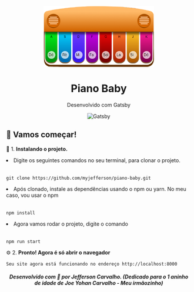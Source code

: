 <p align="center"><img alt="Gatsby" src="https://github.com/myjefferson/piano-baby/blob/master/src/images/piano-complete.png" width="300" /></p>
<h1 align="center">
  Piano Baby
</h1>
<p align="center">Desenvolvido com Gatsby</p>
<p align="center"><img alt="Gatsby" src="https://www.gatsbyjs.com/Gatsby-Monogram.svg" width="40" /></p>

## 🚀 Vamos começar!

🔨 1.  **Instalando o projeto.**

<li>Digite os seguintes comandos no seu terminal, para clonar o projeto.</li></br>

    git clone https://github.com/myjefferson/piano-baby.git

<li>Após clonado, instale as dependências usando o npm ou yarn. No meu caso, vou usar o npm</li></br>

    npm install

<li>Agora vamos rodar o projeto, digite o comando</li></br>
 
    npm run start

⚙️ 2.  **Pronto! Agora é só abrir o navegador**

    Seu site agora está funcionando no endereço http://localhost:8000

</hr>

<h5 align="center">
  Desenvolvido com 💛 por Jefferson Carvalho. (Dedicado para o 1 aninho de idade de Joe Yohan Carvalho - Meu irmãozinho)
</h5>
